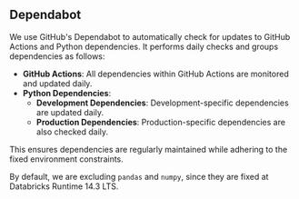 ## Dependabot

We use GitHub's Dependabot to automatically check for updates to GitHub Actions and Python dependencies. It performs daily checks and groups dependencies as follows:

- **GitHub Actions**: All dependencies within GitHub Actions are monitored and updated daily.
- **Python Dependencies**:
  - **Development Dependencies**: Development-specific dependencies are updated daily.
  - **Production Dependencies**: Production-specific dependencies are also checked daily.

This ensures dependencies are regularly maintained while adhering to the fixed environment constraints.

By default, we are excluding `pandas` and `numpy`, since they are fixed at Databricks Runtime 14.3 LTS.
